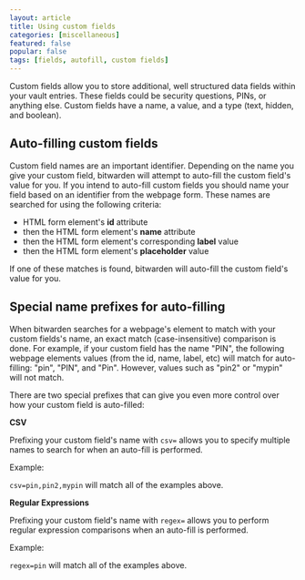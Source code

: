 ```yaml
---
layout: article
title: Using custom fields
categories: [miscellaneous]
featured: false
popular: false
tags: [fields, autofill, custom fields]
---
```


Custom fields allow you to store additional, well structured data fields within your vault entries. These fields could be security questions, PINs, or anything else. Custom fields have a name, a value, and a type (text, hidden, and boolean).

## Auto-filling custom fields

Custom field names are an important identifier. Depending on the name you give your custom field, bitwarden will attempt to auto-fill the custom field's value for you. If you intend to auto-fill custom fields you should name your field based on an identifier from the webpage form. These names are searched for using the following criteria:

- HTML form element's **id** attribute
- then the HTML form element's **name** attribute
- then the HTML form element's corresponding **label** value
- then the HTML form element's **placeholder** value

If one of these matches is found, bitwarden will auto-fill the custom field's value for you.

## Special name prefixes for auto-filling

When bitwarden searches for a webpage's element to match with your custom fields's name, an exact match (case-insensitive) comparison is done. For example, if your custom field has the name "PIN", the following webpage elements values (from the id, name, label, etc) will match for auto-filling: "pin", "PIN", and "Pin". However, values such as "pin2" or "mypin" will not match.

There are two special prefixes that can give you even more control over how your custom field is auto-filled:

**CSV**

Prefixing your custom field's name with `csv=` allows you to specify multiple names to search for when an auto-fill is performed.

Example:

`csv=pin,pin2,mypin` will match all of the examples above.

**Regular Expressions**

Prefixing your custom field's name with `regex=` allows you to perform regular expression comparisons when an auto-fill is performed.

Example:

`regex=pin` will match all of the examples above.
